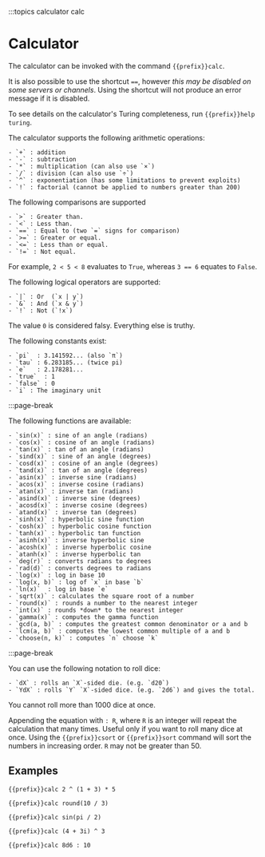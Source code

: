 :::topics calculator calc

# Calculator

The calculator can be invoked with the command `{{prefix}}calc`.

It is also possible to use the shortcut `==`, however *this may be disabled on some servers or channels*. Using the shortcut will not produce an error message if it is disabled.

To see details on the calculator's Turing completeness, run `{{prefix}}help turing`.

The calculator supports the following arithmetic operations:

    - `+` : addition
    - `-` : subtraction
    - `*` : multiplication (can also use `×`)
    - `/` : division (can also use `÷`)
    - `^` : exponentiation (has some limitations to prevent exploits)
    - `!` : factorial (cannot be applied to numbers greater than 200)

The following comparisons are supported

    - `>` : Greater than.
    - `<` : Less than.
    - `==` : Equal to (two `=` signs for comparison)
    - `>=` : Greater or equal.
    - `<=` : Less than or equal.
    - `!=` : Not equal.

For example, `2 < 5 < 8` evaluates to `True`, whereas `3 == 6` equates to `False`.

The following logical operators are supported:

    - `|` : Or  (`x | y`)
    - `&` : And (`x & y`)
    - `!` : Not (`!x`)

The value `0` is considered falsy. Everything else is truthy.

The following constants exist:

    - `pi`  : 3.141592... (also `π`)
    - `tau` : 6.283185... (twice pi)
    - `e`   : 2.178281...
    - `true`  : 1
    - `false` : 0
    - `i` : The imaginary unit

:::page-break

The following functions are available:

    - `sin(x)` : sine of an angle (radians)
    - `cos(x)` : cosine of an angle (radians)
    - `tan(x)` : tan of an angle (radians)
    - `sind(x)` : sine of an angle (degrees)
    - `cosd(x)` : cosine of an angle (degrees)
    - `tand(x)` : tan of an angle (degrees)
    - `asin(x)` : inverse sine (radians)
    - `acos(x)` : inverse cosine (radians)
    - `atan(x)` : inverse tan (radians)
    - `asind(x)` : inverse sine (degrees)
    - `acosd(x)` : inverse cosine (degrees)
    - `atand(x)` : inverse tan (degrees)
    - `sinh(x)` : hyperbolic sine function
    - `cosh(x)` : hyperbolic cosine function
    - `tanh(x)` : hyperbolic tan function
    - `asinh(x)` : inverse hyperbolic sine
    - `acosh(x)` : inverse hyperbolic cosine
    - `atanh(x)` : inverse hyperbolic tan
    - `deg(r)` : converts radians to degrees
    - `rad(d)` : converts degrees to radians
    - `log(x)` : log in base 10
    - `log(x, b)` : log of `x` in base `b`
    - `ln(x)`  : log in base `e`
    - `sqrt(x)` : calculates the square root of a number
    - `round(x)` : rounds a number to the nearest integer
    - `int(x)` : rounds *down* to the nearest integer
    - `gamma(x)` : computes the gamma function
    - `gcd(a, b)` : computes the greatest common denominator or a and b
    - `lcm(a, b)` : computes the lowest common multiple of a and b
    - `choose(n, k)` : computes `n` choose `k`

:::page-break

You can use the following notation to roll dice:

    - `dX` : rolls an `X`-sided die. (e.g. `d20`)
    - `YdX` : rolls `Y` `X`-sided dice. (e.g. `2d6`) and gives the total.

You cannot roll more than 1000 dice at once.

Appending the equation with `: R`, where `R` is an integer will repeat
the calculation that many times. Useful only if you want to roll many
dice at once. Using the `{{prefix}}csort` or `{{prefix}}sort` command will sort the numbers
in increasing order. `R` may not be greater than 50.

## Examples

`{{prefix}}calc 2 ^ (1 + 3) * 5`

`{{prefix}}calc round(10 / 3)`

`{{prefix}}calc sin(pi / 2)`

`{{prefix}}calc (4 + 3i) ^ 3`

`{{prefix}}calc 8d6 : 10`
